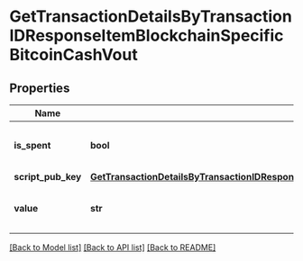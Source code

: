 # GetTransactionDetailsByTransactionIDResponseItemBlockchainSpecificBitcoinCashVout


## Properties
Name | Type | Description | Notes
------------ | ------------- | ------------- | -------------
**is_spent** | **bool** | Defines whether the output is spent or not. | 
**script_pub_key** | [**GetTransactionDetailsByTransactionIDResponseItemBlockchainSpecificBitcoinCashScriptPubKey**](GetTransactionDetailsByTransactionIDResponseItemBlockchainSpecificBitcoinCashScriptPubKey.md) |  | 
**value** | **str** | Represents the sent/received amount. | 

[[Back to Model list]](../README.md#documentation-for-models) [[Back to API list]](../README.md#documentation-for-api-endpoints) [[Back to README]](../README.md)



